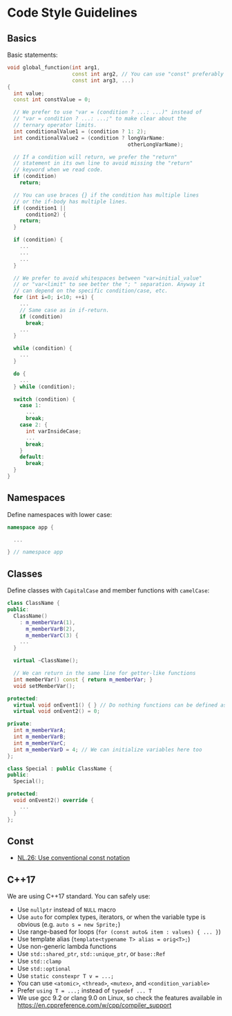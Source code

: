 # Code Style Guidelines

## Basics

Basic statements:

```c++
void global_function(int arg1,
                     const int arg2, // You can use "const" preferably
                     const int arg3, ...)
{
  int value;
  const int constValue = 0;

  // We prefer to use "var = (condition ? ...: ...)" instead of
  // "var = condition ? ...: ...;" to make clear about the
  // ternary operator limits.
  int conditionalValue1 = (condition ? 1: 2);
  int conditionalValue2 = (condition ? longVarName:
                                       otherLongVarName);

  // If a condition will return, we prefer the "return"
  // statement in its own line to avoid missing the "return"
  // keyword when we read code.
  if (condition)
    return;

  // You can use braces {} if the condition has multiple lines
  // or the if-body has multiple lines.
  if (condition1 ||
      condition2) {
    return;
  }

  if (condition) {
    ...
    ...
    ...
  }

  // We prefer to avoid whitespaces between "var=initial_value"
  // or "var<limit" to see better the "; " separation. Anyway it
  // can depend on the specific condition/case, etc.
  for (int i=0; i<10; ++i) {
    ...
    // Same case as in if-return.
    if (condition)
      break;
    ...
  }

  while (condition) {
    ...
  }

  do {
    ...
  } while (condition);

  switch (condition) {
    case 1:
      ...
      break;
    case 2: {
      int varInsideCase;
      ...
      break;
    }
    default:
      break;
  }
}
```

## Namespaces

Define namespaces with lower case:

```c++
namespace app {

  ...

} // namespace app
```

## Classes

Define classes with `CapitalCase` and member functions with `camelCase`:

```c++
class ClassName {
public:
  ClassName()
    : m_memberVarA(1),
      m_memberVarB(2),
      m_memberVarC(3) {
    ...
  }

  virtual ~ClassName();

  // We can return in the same line for getter-like functions
  int memberVar() const { return m_memberVar; }
  void setMemberVar();

protected:
  virtual void onEvent1() { } // Do nothing functions can be defined as "{ }"
  virtual void onEvent2() = 0;

private:
  int m_memberVarA;
  int m_memberVarB;
  int m_memberVarC;
  int m_memberVarD = 4; // We can initialize variables here too
};

class Special : public ClassName {
public:
  Special();

protected:
  void onEvent2() override {
    ...
  }
};
```

## Const

* [NL.26: Use conventional const notation](https://github.com/isocpp/CppCoreGuidelines/blob/master/CppCoreGuidelines.md#nl26-use-conventional-const-notation)

## C++17

We are using C++17 standard. You can safely use:

* Use `nullptr` instead of `NULL` macro
* Use `auto` for complex types, iterators, or when the variable type
  is obvious (e.g. `auto s = new Sprite;`)
* Use range-based for loops (`for (const auto& item : values) { ... }`)
* Use template alias (`template<typename T> alias = orig<T>;`)
* Use non-generic lambda functions
* Use `std::shared_ptr`, `std::unique_ptr`, or `base::Ref`
* Use `std::clamp`
* Use `std::optional`
* Use `static constexpr T v = ...;`
* You can use `<atomic>`, `<thread>`, `<mutex>`, and `<condition_variable>`
* Prefer `using T = ...;` instead of `typedef ... T`
* We use gcc 9.2 or clang 9.0 on Linux, so check the features available in
  https://en.cppreference.com/w/cpp/compiler_support
